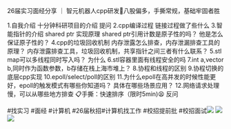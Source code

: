 26届实习面经分享 ｜ 智元机器人cpp研发🌟八股偏多，手撕常规，基础牢固者胜
	
1.自我介绍 十分钟科研项目的介绍 提问
2.cpp编译过程 链接过程做了些什么
3.智能指针的介绍 shared ptr 实现原理
shared ptr引用计数是原子性的吗？
他是怎么保证原子性的？
4.cpp的垃圾回收机制 内存泄露怎么排查，内存泄漏排查工具的原理？ 内存泄露排查工具，垃圾回收机制，共享指针之间三者有什么联系？
5.stl map可以多线程同时写入吗？ 为什么
6.stl容器里面有线程安全的吗
7.int a,vector<int> b,同时作为函数参数，b存储在栈上海市堆上？
8.协程和线程的区别
9.协程切换的底层cpp实现
10.epoll/select/poll的区别
11.为什么epoll在高并发的时候性能更好，epoll的触发模式有哪些你知道吗？ 具体在哪些场景应用？
12.网络请求处理慢，可以从哪些地方排查
📋手撕：快速排序（限时5min)😫
反问
	
#找实习 #面经 #计算机 #26届秋招#计算机找工作 #校招提前批 #校招面试![](http://sns-webpic-qc.xhscdn.com/202507141728/9670e40a4128681d76217c58e8d1aa13/1040g2sg31joi2h85j0kg5nl63uhg899gg7i4v4o!nd_dft_wgth_jpg_3)
![](http://sns-webpic-qc.xhscdn.com/202507141728/c4c14b4bf36ea4aa07667a2dc3941185/1040g2sg31jo85o0534ag5nl63uhg899gq4epqeg!nd_dft_wgth_jpg_3)
![](http://sns-webpic-qc.xhscdn.com/202507141728/e568d31199e6f715d261a4a41d0bee9e/1040g2sg31jo85o0534cg5nl63uhg899gpg4m8qg!nd_dft_wgth_jpg_3)

